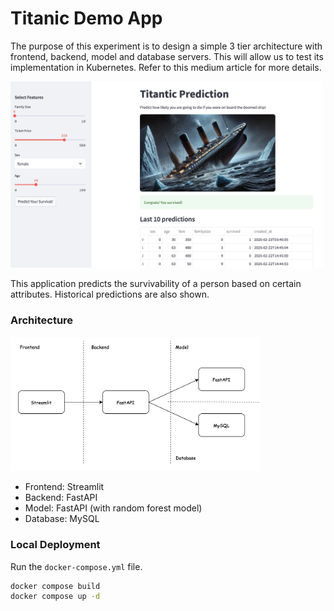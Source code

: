 
# Titanic Demo App

The purpose of this experiment is to design a simple 3 tier architecture with  frontend, backend, model and database servers. This will allow us to test its implementation in Kubernetes. Refer to this medium article for more details.

<img src="images/frontend.png" width="500">

This application predicts the survivability of a person based on certain attributes. Historical predictions are also shown.


### Architecture

<img src="images/overall.png" width="400">

- Frontend: Streamlit
- Backend: FastAPI
- Model: FastAPI (with random forest model)
- Database: MySQL


### Local Deployment

Run the `docker-compose.yml` file.

```bash
docker compose build
docker compose up -d
```
